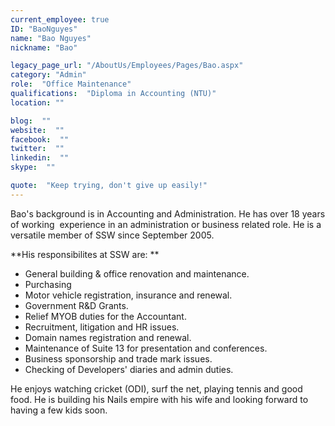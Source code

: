 ```yaml
---
current_employee: true
ID: "BaoNguyes"
name: "Bao Nguyes"
nickname: "Bao"

legacy_page_url: "/AboutUs/Employees/Pages/Bao.aspx"
category: "Admin"
role:  "Office Maintenance"
qualifications:  "Diploma in Accounting (NTU)"
location: ""

blog:  ""
website:  ""
facebook:  ""
twitter:  ""
linkedin:  ""
skype:  ""

quote:  "Keep trying, don't give up easily!"
---
```


Bao's background is in Accounting and Administration. He has over 18 years of working  experience in an administration or business related role. He is a versatile member of SSW since September 2005.   

**His responsibilites at SSW are: **  

*   General building & office renovation and maintenance.
*   Purchasing 
*   Motor vehicle registration, insurance and renewal.
*   Government R&D Grants.
*   Relief MYOB duties for the Accountant.
*   Recruitment, litigation and HR issues.
*   Domain names registration and renewal.
*   Maintenance of Suite 13 for presentation and conferences.
*   Business sponsorship and trade mark issues.
*   Checking of Developers' diaries and admin duties.

He enjoys watching cricket (ODI), surf the net, playing tennis and good food. He is building his Nails empire with his wife and looking forward to having a few kids soon.  